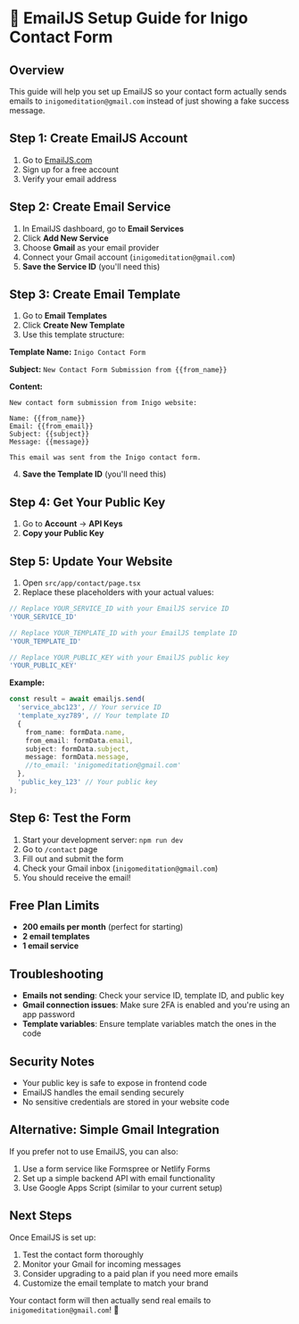# 📧 EmailJS Setup Guide for Inigo Contact Form

## Overview
This guide will help you set up EmailJS so your contact form actually sends emails to `inigomeditation@gmail.com` instead of just showing a fake success message.

## Step 1: Create EmailJS Account
1. Go to [EmailJS.com](https://www.emailjs.com/)
2. Sign up for a free account
3. Verify your email address

## Step 2: Create Email Service
1. In EmailJS dashboard, go to **Email Services**
2. Click **Add New Service**
3. Choose **Gmail** as your email provider
4. Connect your Gmail account (`inigomeditation@gmail.com`)
5. **Save the Service ID** (you'll need this)

## Step 3: Create Email Template
1. Go to **Email Templates**
2. Click **Create New Template**
3. Use this template structure:

**Template Name:** `Inigo Contact Form`

**Subject:** `New Contact Form Submission from {{from_name}}`

**Content:**
```
New contact form submission from Inigo website:

Name: {{from_name}}
Email: {{from_email}}
Subject: {{subject}}
Message: {{message}}

This email was sent from the Inigo contact form.
```

4. **Save the Template ID** (you'll need this)

## Step 4: Get Your Public Key
1. Go to **Account** → **API Keys**
2. **Copy your Public Key**

## Step 5: Update Your Website
1. Open `src/app/contact/page.tsx`
2. Replace these placeholders with your actual values:

```typescript
// Replace YOUR_SERVICE_ID with your EmailJS service ID
'YOUR_SERVICE_ID'

// Replace YOUR_TEMPLATE_ID with your EmailJS template ID  
'YOUR_TEMPLATE_ID'

// Replace YOUR_PUBLIC_KEY with your EmailJS public key
'YOUR_PUBLIC_KEY'
```

**Example:**
```typescript
const result = await emailjs.send(
  'service_abc123', // Your service ID
  'template_xyz789', // Your template ID
  {
    from_name: formData.name,
    from_email: formData.email,
    subject: formData.subject,
    message: formData.message,
    //to_email: 'inigomeditation@gmail.com'
  },
  'public_key_123' // Your public key
);
```

## Step 6: Test the Form
1. Start your development server: `npm run dev`
2. Go to `/contact` page
3. Fill out and submit the form
4. Check your Gmail inbox (`inigomeditation@gmail.com`)
5. You should receive the email!

## Free Plan Limits
- **200 emails per month** (perfect for starting)
- **2 email templates**
- **1 email service**

## Troubleshooting
- **Emails not sending**: Check your service ID, template ID, and public key
- **Gmail connection issues**: Make sure 2FA is enabled and you're using an app password
- **Template variables**: Ensure template variables match the ones in the code

## Security Notes
- Your public key is safe to expose in frontend code
- EmailJS handles the email sending securely
- No sensitive credentials are stored in your website code

## Alternative: Simple Gmail Integration
If you prefer not to use EmailJS, you can also:
1. Use a form service like Formspree or Netlify Forms
2. Set up a simple backend API with email functionality
3. Use Google Apps Script (similar to your current setup)

## Next Steps
Once EmailJS is set up:
1. Test the contact form thoroughly
2. Monitor your Gmail for incoming messages
3. Consider upgrading to a paid plan if you need more emails
4. Customize the email template to match your brand

Your contact form will then actually send real emails to `inigomeditation@gmail.com`! 🎉
